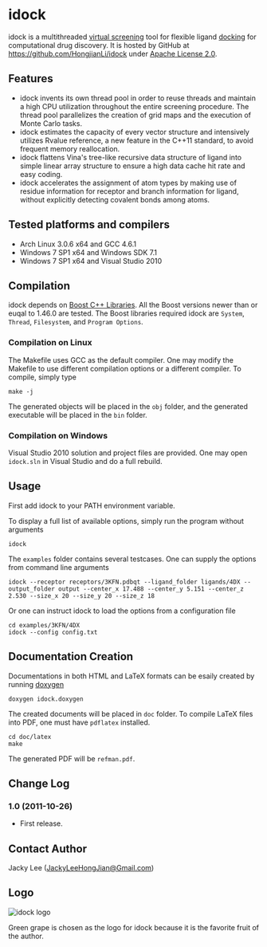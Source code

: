 idock
=====

idock is a multithreaded [virtual screening] tool for flexible ligand [docking](http://en.wikipedia.org/wiki/Docking_%28molecular%29) for computational drug discovery. It is hosted by GitHub at https://github.com/HongjianLi/idock under [Apache License 2.0](http://www.apache.org/licenses/LICENSE-2.0.html).


Features
--------

* idock invents its own thread pool in order to reuse threads and maintain a high CPU utilization throughout the entire screening procedure. The thread pool parallelizes the creation of grid maps and the execution of Monte Carlo tasks.
* idock estimates the capacity of every vector structure and intensively utilizes Rvalue reference, a new feature in the C++11 standard, to avoid frequent memory reallocation.
* idock flattens Vina's tree-like recursive data structure of ligand into simple linear array structure to ensure a high data cache hit rate and easy coding.
* idock accelerates the assignment of atom types by making use of residue information for receptor and branch information for ligand, without explicitly detecting covalent bonds among atoms.


Tested platforms and compilers
------------------------------

* Arch Linux 3.0.6 x64 and GCC 4.6.1
* Windows 7 SP1 x64 and Windows SDK 7.1
* Windows 7 SP1 x64 and Visual Studio 2010


Compilation
-----------

idock depends on [Boost C++ Libraries](http://www.boost.org/). All the Boost versions newer than or euqal to 1.46.0 are tested. The Boost libraries required idock are `System`, `Thread`, `Filesystem`, and `Program Options`.

### Compilation on Linux

The Makefile uses GCC as the default compiler. One may modify the Makefile to use different compilation options or a different compiler.
To compile, simply type

    make -j

The generated objects will be placed in the `obj` folder, and the generated executable will be placed in the `bin` folder.

### Compilation on Windows

Visual Studio 2010 solution and project files are provided. One may open `idock.sln` in Visual Studio and do a full rebuild.


Usage
-----

First add idock to your PATH environment variable.

To display a full list of available options, simply run the program without arguments

    idock

The `examples` folder contains several testcases. One can supply the options from command line arguments

    idock --receptor receptors/3KFN.pdbqt --ligand_folder ligands/4DX --output_folder output --center_x 17.488 --center_y 5.151 --center_z 2.530 --size_x 20 --size_y 20 --size_z 18

Or one can instruct idock to load the options from a configuration file

    cd examples/3KFN/4DX
    idock --config config.txt


Documentation Creation
----------------------

Documentations in both HTML and LaTeX formats can be esaily created by running [doxygen](www.doxygen.org)

    doxygen idock.doxygen

The created documents will be placed in `doc` folder. To compile LaTeX files into PDF, one must have `pdflatex` installed.

    cd doc/latex
    make

The generated PDF will be `refman.pdf`.


Change Log
----------

### 1.0 (2011-10-26)

* First release.


Contact Author
--------------

Jacky Lee (JackyLeeHongJian@Gmail.com)


Logo
----

![idock logo](https://github.com/HongjianLi/idock/raw/master/logo.png)

Green grape is chosen as the logo for idock because it is the favorite fruit of the author.


[virtual screening]: http://en.wikipedia.org/wiki/Virtual_screening
